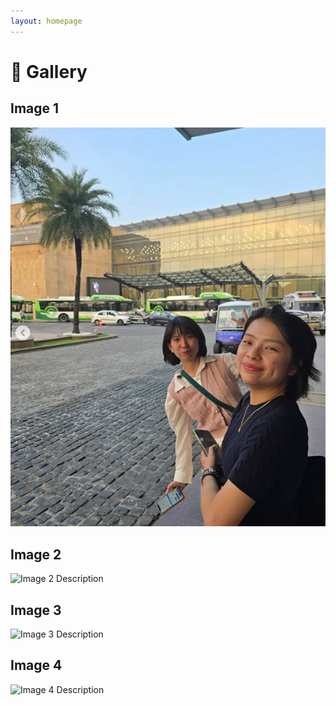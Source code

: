```yaml
---
layout: homepage
---
```


# 📸 Gallery

## Image 1
![ICASSP@HICC](./conference.png)

## Image 2
![Image 2 Description](path/to/image2.jpg)

## Image 3
![Image 3 Description](path/to/image3.jpg)

## Image 4
![Image 4 Description](path/to/image4.jpg)

